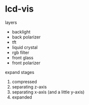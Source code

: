# lcd-vis

layers

- backlight
- back polarizer
- tft
- liquid crystal
- rgb filter
- front glass
- front polarizer

expand stages

1. compressed
2. separating z-axis
3. separating x-axis (and a little y-axis)
4. expanded
